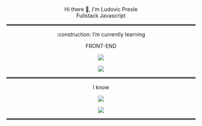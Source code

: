<p align="center">
    Hi there 👋, I'm Ludovic Presle
    <br>
    Fullstack Javascript
</p>
<hr style="border:2px solid gray">

<p align="center">
:construction: I’m currently learning
    </p>
    <p align="center">
FRONT-END
    </p>
<p align="center">
  <img src="https://user-images.githubusercontent.com/102413282/179758713-f40c6d38-17e8-442d-b58d-bbbf32270268.png">
</p>

<p align="center">
 
</p>
<p align="center">
  <img src="https://user-images.githubusercontent.com/102413282/179820759-b707a60f-fb88-4849-a7be-0cd4db17facd.png">
</p>
<hr style="border:2px solid gray">
<p align="center">
I know
</p>
<p align="center">
  <img src="https://user-images.githubusercontent.com/102413282/179761195-c146babd-f55c-4955-9370-5dc66687e284.png">
</p>

<p align="center">
<img src="https://user-images.githubusercontent.com/102413282/179765533-db4b496b-17d5-496d-90b5-a5b7c8286044.png">
</p>

<hr style="border:2px solid gray">
